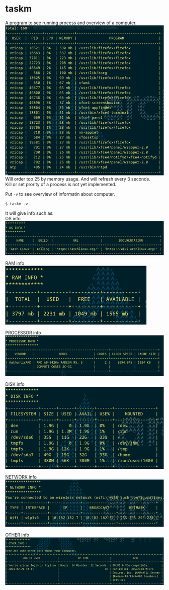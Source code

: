 # taskm

A program to see running process and overview of a computer.  
![Tux, the Linux mascot](/resource/example1.png)  
Will order top 25 by memory usage. And will refresh every 3 seconds.  
Kill or set prority of a process is not yet implemented.  

Put `-v` to see overview of informatin about computer.

```
$ taskm -v
```

It will give info such as:  
OS info  
![Tux, example](/resource/example2.png)

RAM info  
![Tux, example](/resource/example3.png)

PROCESSOR info  
![Tux, example](/resource/example4.png)

DISK info  
![Tux, example](/resource/example5.png)

NETWORK info  
![Tux, example](/resource/example6.png)

OTHER info  
![Tux, example](/resource/example7.png)
